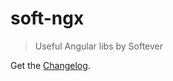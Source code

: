 # soft-ngx

>Useful Angular libs by Softever

Get the [Changelog](https://github.com/akkaradej/soft-ngx/blob/master/CHANGELOG.md).
